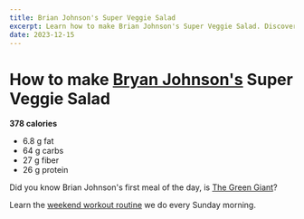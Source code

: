 ```yaml
---
title: Brian Johnson's Super Veggie Salad
excerpt: Learn how to make Brian Johnson's Super Veggie Salad. Discover Brian Johnson's health routine. 
date: 2023-12-15
---
```


# How to make [Bryan Johnson's](../health-optimization/bryan-johnsons-routine.md) Super Veggie Salad
**378 calories**
- 6.8 g fat
- 64 g carbs
- 27 g fiber
- 26 g protein


Did you know Brian Johnson's first meal of the day, is [The Green Giant](the-green-giant.md)?


Learn the [weekend workout routine](workouts-we-do-on-weekends.md) we do every Sunday morning. 

